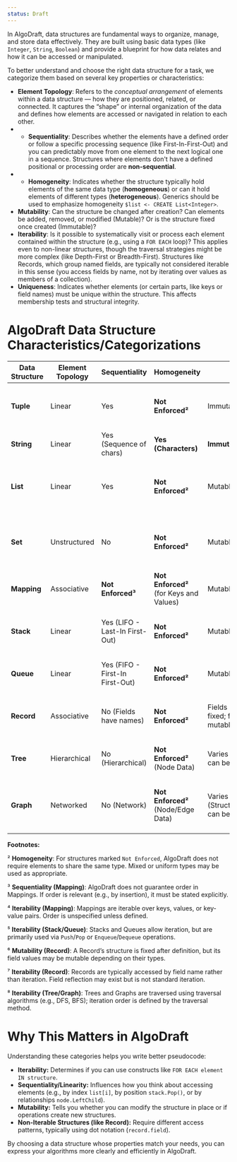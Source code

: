 ```yaml
---
status: Draft
---
```

In AlgoDraft, data structures are fundamental ways to organize, manage, and store data effectively. They are built using basic data types (like `Integer`, `String`, `Boolean`) and provide a blueprint for how data relates and how it can be accessed or manipulated.

To better understand and choose the right data structure for a task, we categorize them based on several key properties or characteristics:

*  **Element Topology**: Refers to the _conceptual arrangement_ of elements within a data structure — how they are positioned, related, or connected. It captures the “shape” or internal organization of the data and defines how elements are accessed or navigated in relation to each other.
* * **Sequentiality**: Describes whether the elements have a defined order or follow a specific processing sequence (like First-In-First-Out) and you can predictably move from one element to the next logical one in a sequence. Structures where elements don't have a defined positional or processing order are **non-sequential**.
* * **Homogeneity**: Indicates whether the structure typically hold elements of the same data type (**homogeneous**) or can it hold elements of different types (**heterogeneous**). Generics should be used to emphasize homogeneity `$list <- CREATE List<Integer>`.
* **Mutability**: Can the structure be changed after creation? Can elements be added, removed, or modified (Mutable)? Or is the structure fixed once created (Immutable)?
* **Iterability**: Is it possible to systematically visit or process each element contained within the structure (e.g., using a `FOR EACH` loop)? This applies even to non-linear structures, though the traversal strategies might be more complex (like Depth-First or Breadth-First). Structures like Records, which group named fields, are typically not considered iterable in this sense (you access fields by name, not by iterating over values as members of a collection).
* **Uniqueness**: Indicates whether elements (or certain parts, like keys or field names) must be unique within the structure. This affects membership tests and structural integrity.

# **AlgoDraft Data Structure Characteristics/Categorizations**
| Data Structure | **Element Topology** | Sequentiality                   | Homogeneity                             | Mutability                                             | Iterability | Uniqueness                                            | Primary Use Case                                      |
| -------------- | -------------------- | ------------------------------- | --------------------------------------- | ------------------------------------------------------ | ----------- | ----------------------------------------------------- | ----------------------------------------------------- |
| **Tuple**      | Linear               | Yes                             | **Not Enforced²**                       | Immutable                                              | Yes         | Duplicates Allowed                                    | Grouping a fixed number of related, ordered items.    |
| **String**     | Linear               | Yes (Sequence of chars)         | **Yes (Characters)**                    | **Immutable**                                          | Yes         | Duplicates Allowed (Characters)                       | Representing textual data.                            |
| **List**       | Linear               | Yes                             | **Not Enforced²**                       | Mutable                                                | Yes         | Duplicates Allowed                                    | Storing sequences where order matters, random access. |
| **Set**        | Unstructured         | No                              | **Not Enforced²**                       | Mutable                                                | Yes         | **Elements Unique**                                   | Storing unique items, checking membership quickly.    |
| **Mapping**    | Associative          | **Not Enforced³**               | **Not Enforced²** (for Keys and Values) | Mutable                                                | Yes⁴        | **Keys Unique**, Values can duplicate                 | Associating unique keys with arbitrary values.        |
| **Stack**      | Linear               | Yes (LIFO - Last-In First-Out)  | **Not Enforced²**                       | Mutable                                                | Yes⁵        | Duplicates Allowed                                    | Processing items in reverse order of arrival.         |
| **Queue**      | Linear               | Yes (FIFO - First-In First-Out) | **Not Enforced²**                       | Mutable                                                | Yes⁵        | Duplicates Allowed                                    | Processing items in order of arrival.                 |
| **Record**     | Associative          | No (Fields have names)          | **Not Enforced²**                       | Fields names/number fixed; field values often mutable⁶ | No⁷         | **Field Names Unique**, Values can duplicate          | Grouping related data under specific names.           |
| **Tree**       | Hierarchical         | No (Hierarchical)               | **Not Enforced²** (Node Data)           | Varies (Structure/Nodes can be mutable)                | Yes⁸        | Varies (Depends on specific tree type/rules)          | Representing hierarchical relationships.              |
| **Graph**      | Networked            | No (Network)                    | **Not Enforced²** (Node/Edge Data)      | Varies (Structure/Nodes/Edges can be mutable)          | Yes⁸        | Varies (Nodes/Edges might be unique depending on use) | Representing complex relationships and networks.      |
**Footnotes:**

² **Homogeneity**: For structures marked `Not Enforced`, AlgoDraft does not require elements to share the same type. Mixed or uniform types may be used as appropriate.

³ **Sequentiality (Mapping)**: AlgoDraft does not guarantee order in Mappings. If order is relevant (e.g., by insertion), it must be stated explicitly.

⁴ **Iterability (Mapping)**: Mappings are iterable over keys, values, or key-value pairs. Order is unspecified unless defined.

⁵ **Iterability (Stack/Queue)**: Stacks and Queues allow iteration, but are primarily used via `Push`/`Pop` or `Enqueue`/`Dequeue` operations.

⁶ **Mutability (Record)**: A Record’s structure is fixed after definition, but its field values may be mutable depending on their types.

⁷ **Iterability (Record)**: Records are typically accessed by field name rather than iteration. Field reflection may exist but is not standard iteration.

⁸ **Iterability (Tree/Graph)**: Trees and Graphs are traversed using traversal algorithms (e.g., DFS, BFS); iteration order is defined by the traversal method.


# **Why This Matters in AlgoDraft**

Understanding these categories helps you write better pseudocode:

*   **Iterability:** Determines if you can use constructs like `FOR EACH element IN structure`.
*   **Sequentiality/Linearity:** Influences how you think about accessing elements (e.g., by index `list[i]`, by position `stack.Pop()`, or by relationships `node.LeftChild`).
*   **Mutability:** Tells you whether you can modify the structure in place or if operations create new structures.
*   **Non-Iterable Structures (like Record):** Require different access patterns, typically using dot notation (`record.field`).

By choosing a data structure whose properties match your needs, you can express your algorithms more clearly and efficiently in AlgoDraft.
